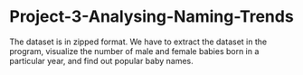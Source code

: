 # Project-3-Analysing-Naming-Trends
The dataset is in zipped format. We have to extract the dataset in the program, visualize the number of male and female babies born in a particular year, and find out popular baby names.
